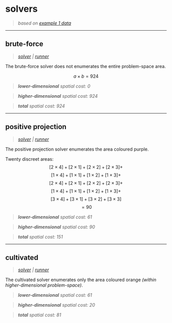 # solvers
> *based on [example 1 data](/notes/example_1/data.md)*

---
## brute-force
> *[solver](/src/gen_1_solvers/solvers/BruteForceSolver.py) | [runner](/src/gen_1_solvers/runners/bruteForceRunner.py)*

The brute-force solver does not enumerates the entire problem-space area.

$$a \times b = 924$$

> ***lower-dimensional** spatial cost: $0$*

> ***higher-dimensional** spatial cost: $924$*

> ***total** spatial cost: $924$*

---
## positive projection
> *[solver](/src/gen_1_solvers/solvers/PositiveProjectionSolver.py) | [runner](/src/gen_1_solvers/runners/positiveProjectionRunner.py)*

The positive projection solver enumerates the area coloured purple.

Twenty discreet areas:
$$[2 \times 4] + [2 \times 1] + [2 \times 2] + [2 \times 3] +$$
$$[1 \times 4] + [1 \times 1] + [1 \times 2] + [1 \times 3] +$$
$$[2 \times 4] + [2 \times 1] + [2 \times 2] + [2 \times 3] +$$
$$[1 \times 4] + [1 \times 1] + [1 \times 2] + [1 \times 3] +$$
$$[3 \times 4] + [3 \times 1] + [3 \times 2] + [3 \times 3]$$
$$= 90$$

> ***lower-dimensional** spatial cost: $61$*

> ***higher-dimensional** spatial cost: $90$*

> ***total** spatial cost: $151$*

---
## cultivated
> *[solver](/src/gen_1_solvers/solvers/PositiveProjectionSolver.py) | [runner](/src/gen_1_solvers/runners/positiveProjectionRunner.py)*

The cultivated solver enumerates only the area coloured orange *(within higher-dimensional problem-space)*.

> ***lower-dimensional** spatial cost: $61$*

> ***higher-dimensional** spatial cost: $20$*

> ***total** spatial cost: $81$*

